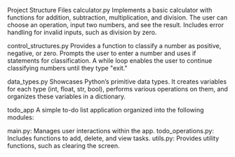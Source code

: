 Project Structure
Files
calculator.py
Implements a basic calculator with functions for addition, subtraction, multiplication, and division. The user can choose an operation, input two numbers, and see the result. Includes error handling for invalid inputs, such as division by zero.

control_structures.py
Provides a function to classify a number as positive, negative, or zero. Prompts the user to enter a number and uses if statements for classification. A while loop enables the user to continue classifying numbers until they type "exit."

data_types.py
Showcases Python’s primitive data types. It creates variables for each type (int, float, str, bool), performs various operations on them, and organizes these variables in a dictionary.

todo_app
A simple to-do list application organized into the following modules:

main.py: Manages user interactions within the app.
todo_operations.py: Includes functions to add, delete, and view tasks.
utils.py: Provides utility functions, such as clearing the screen.
